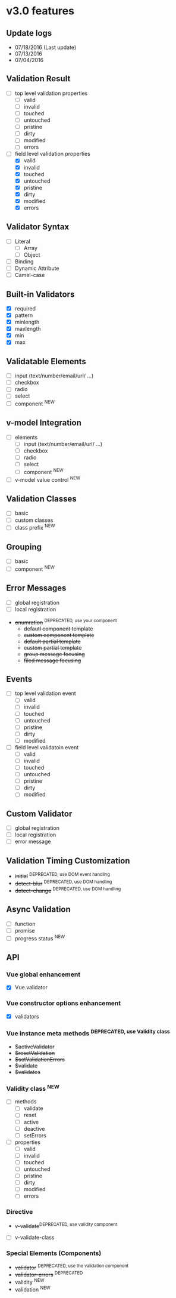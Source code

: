 # v3.0 features

## Update logs
- 07/18/2016 (Last update)
- 07/13/2016
- 07/04/2016

## Validation Result
- [ ] top level validation properties
  - [ ] valid
  - [ ] invalid
  - [ ] touched
  - [ ] untouched
  - [ ] pristine
  - [ ] dirty
  - [ ] modified
  - [ ] errors
- [ ] field level validation properties
  - [x] valid
  - [x] invalid
  - [x] touched
  - [x] untouched
  - [x] pristine
  - [x] dirty
  - [x] modified
  - [x] errors

## Validator Syntax
- [ ] Literal
  - [ ] Array
  - [ ] Object
- [ ] Binding
- [ ] Dynamic Attribute
- [ ] Camel-case

## Built-in Validators
- [x] required
- [x] pattern
- [x] minlength
- [x] maxlength
- [x] min
- [x] max

## Validatable Elements
- [ ] input (text/number/email/url/ ...)
- [ ] checkbox
- [ ] radio
- [ ] select
- [ ] component <sup>NEW</sup>

## v-model Integration
- [ ] elements
  - [ ] input (text/number/email/url/ ...)
  - [ ] checkbox
  - [ ] radio
  - [ ] select
  - [ ] component <sup>NEW</sup>
- [ ] v-model value control <sup>NEW</sup>

## Validation Classes
- [ ] basic
- [ ] custom classes
- [ ] class prefix <sup>NEW</sup>

## Grouping
- [ ] basic
- [ ] component <sup>NEW</sup>

## Error Messages
- [ ] global registration
- [ ] local registration
- ~~enumration~~ <sup>DEPRECATED, use your component</sup>
  - ~~defautl component template~~
  - ~~custom component template~~
  - ~~default partial template~~
  - ~~custom partial template~~
  - ~~group message focusing~~
  - ~~filed message focusing~~

## Events
- [ ] top level validation event
  - [ ] valid
  - [ ] invalid
  - [ ] touched
  - [ ] untouched
  - [ ] pristine
  - [ ] dirty
  - [ ] modified
- [ ] field level validatoin event
  - [ ] valid
  - [ ] invalid
  - [ ] touched
  - [ ] untouched
  - [ ] pristine
  - [ ] dirty
  - [ ] modified

## Custom Validator
- [ ] global registration
- [ ] local registration
- [ ] error message

## Validation Timing Customization
- ~~initial~~ <sup>DEPRECATED, use DOM event handling</sup>
- ~~detect-blur~~ <sup>DEPRECATED, use DOM handling</sup>
- ~~detect-change~~ <sup>DEPRECATED, use DOM handling</sup>

## Async Validation
- [ ] function
- [ ] promise
- [ ] progress status <sup>NEW</sup>

## API
### Vue global enhancement
- [x] Vue.validator

### Vue constructor options enhancement
- [x] validators

### Vue instance meta methods <sup>DEPRECATED, use Validity class</sup>
- ~~$activeValidator~~
- ~~$resetValidation~~
- ~~$setValidationErrors~~
- ~~$validate~~
- ~~$validates~~

### Validity class <sup>NEW</sup>
- [ ] methods
  - [ ] validate
  - [ ] reset
  - [ ] active
  - [ ] deactive
  - [ ] setErrors
- [ ] properties
  - [ ] valid
  - [ ] invalid
  - [ ] touched
  - [ ] untouched
  - [ ] pristine
  - [ ] dirty
  - [ ] modified
  - [ ] errors

### Directive
- ~~v-validate~~<sup>DEPRECATED, use validity component</sup>
- [ ] v-validate-class

### Special Elements (Components)
- ~~validator~~ <sup>DEPRECATED, use the validation component</sup>
- ~~validator-errors~~ <sup>DEPRECATED</sup>
- validity <sup>NEW</sup>
- validation <sup>NEW</sup>

